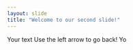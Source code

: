 ```yaml
---
layout: slide
title: "Welcome to our second slide!"
---
```

Your text
Use the left arrow to go back! Yo
